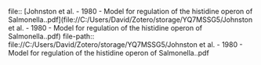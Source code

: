 file:: [Johnston et al. - 1980 - Model for regulation of the histidine operon of Salmonella..pdf](file://C:/Users/David/Zotero/storage/YQ7MSSG5/Johnston et al. - 1980 - Model for regulation of the histidine operon of Salmonella..pdf)
file-path:: file://C:/Users/David/Zotero/storage/YQ7MSSG5/Johnston et al. - 1980 - Model for regulation of the histidine operon of Salmonella..pdf
